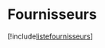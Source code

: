 # Fournisseurs

[!include[listefournisseurs](fournisseurs.listefournisseurs.autogen.md)]
























































































































































